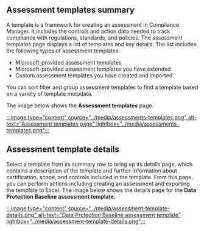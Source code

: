 ## Assessment templates summary

A template is a framework for creating an assessment in Compliance Manager. It includes the controls and action data needed to track compliance with regulations, standards, and policies. The assessment templates page displays a list of templates and key details. The list includes the following types of assessment templates:

- Microsoft-provided assessment templates
- Microsoft-provided assessment templates you have extended
- Custom assessment templates you have created and imported

You can sort filter and group assessment templates to find a template based on a variety of template metadata.

The image below shows the **Assessment templates** page.

 [ :::image type="content" source="../media/assessments-templates.png" alt-text="Assessment templates page" lightbox="../media/assessments-templates.png":::](../media/assessments-templates.png#lightbox)

## Assessment template details

Select a template from its summary row to bring up its details page, which contains a description of the template and further information about certification, scope, and controls included in the template. From this page, you can perform actions including creating an assessment and exporting the template to Excel. The image below shows the details page for the **Data Protection Baseline assessment template.**

 [ :::image type="content" source="../media/assessment-template-details.png" alt-text="Data Protection Baseline assessment template" lightbox="../media/assessment-template-details.png":::](../media/assessment-template-details.png#lightbox)
